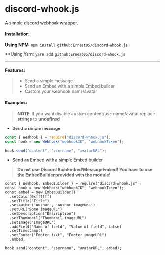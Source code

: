 # discord-whook.js

A simple discord webhook wrapper.

#### Installation:
**Using NPM:**
`npm install github:Ernest05/discord-whook.js`

**Using Yarn:
`yarn add github:Ernest05/discord-whook.js`

<hr>

#### Features:
>- Send a simple message
>- Send an Embed with a simple Embed builder
>- Custom your webhook name/avatar

#### Examples:
>__NOTE__: If you want disable custom content/username/avatar replace **strings** to **undefined**

- Send a simple message 
```js
const { Webhook } = require("discord-whook.js");
const hook = new Webhook("webhookID", "webhookToken");

hook.send("content", "username", "avatarURL");
```

- Send an Embed with a simple Embed builder
>**Do not use Discord RichEmbed/MessageEmbed! You have to use the EmbedBuilder provided with the module!**<br>
```JS
const { Webhook, EmbedBuilder } = require("discord-whook.js");
const hook = new Webhook("webhookID", "webhookToken");
const embed = new EmbedBuilder()
  .setColor(0xffffff)
  .setTitle("Title")
  .setAuthor("Author", "Author imageURL")
  .setURL("Some imageURL")
  .setDescription("Description")
  .setThumbnail("Thumbnail imageURL")
  .setImage("ImageURL")
  .addField("Name of field", "Value of field", false)
  .setTimestamp()
  .setFooter("Footer text", "Footer imageURL")
  .embed;

hook.send("content", "username", "avatarURL", embed);
```
